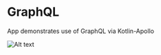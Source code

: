 # GraphQL
App demonstrates use of GraphQL via Kotlin-Apollo

![Alt text](https://github.com/Tiam-Abderezai/Images/blob/main/GraphQL-Demo.gif)
